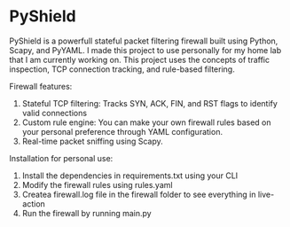 # PyShield

PyShield is a powerfull stateful packet filtering firewall built using Python, Scapy, and PyYAML. I made this project to use personally for my home lab that I am currently working on. This project uses the concepts of traffic inspection, TCP connection tracking, and rule-based filtering.

Firewall features:
1. Stateful TCP filtering: Tracks SYN, ACK, FIN, and RST flags to identify valid connections
2. Custom rule engine: You can make your own firewall rules based on your personal preference through YAML configuration.
3. Real-time packet sniffing using Scapy.

Installation for personal use: 
1. Install the dependencies in requirements.txt using your CLI
2. Modify the firewall rules using rules.yaml
3. Createa firewall.log file in the firewall folder to see everything in live-action
4. Run the firewall by running main.py
